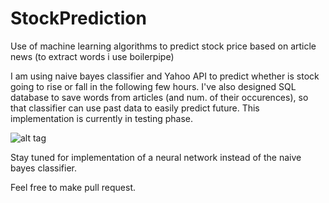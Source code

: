 # StockPrediction
Use of machine learning algorithms to predict stock price based on article news (to extract words i use boilerpipe)

I am using naive bayes classifier and Yahoo API to predict whether is stock going to rise or fall in the following few hours. I've also designed SQL database to save words from articles (and num. of their occurences), so that classifier can use past data to easily predict future. This implementation is currently in testing phase.

![alt tag](http://oi66.tinypic.com/vvzfn.jpg)

Stay tuned for implementation of a neural network instead of the naive bayes classifier.

Feel free to make pull request.

